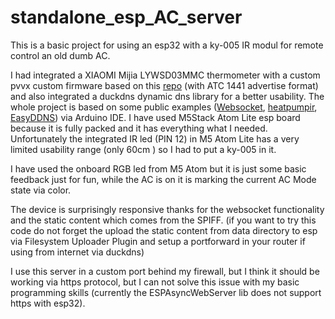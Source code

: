 # standalone_esp_AC_server

This is a basic project for using an esp32 with a ky-005 IR modul for remote control an old dumb AC. 

I had integrated a XIAOMI Mijia LYWSD03MMC thermometer with a custom pvvx custom firmware based on this [repo](https://github.com/pvvx/ATC_MiThermometer) (with ATC 1441 advertise format) and also integrated a duckdns dynamic dns library for a better usability. 
The whole project is based on some public examples ([Websocket](https://randomnerdtutorials.com/esp32-web-server-websocket-sliders), [heatpumpir](https://github.com/ToniA/arduino-heatpumpir), [EasyDDNS](https://github.com/ayushsharma82/EasyDDNS)) via Arduino IDE. 
I have used M5Stack Atom Lite esp board because it is fully packed and it has everything what I needed. Unfortunately the integrated IR led (PIN 12) in M5 Atom Lite has a very limited usability range (only 60cm ) so I had to put a ky-005 in it. 

I have used the onboard RGB led from M5 Atom but it is just some basic feedback just for fun, while the AC is on it is marking the current AC Mode state via color.

The device is surprisingly responsive thanks for the websocket functionality and the static content which comes from the SPIFF. (if you want to try this code do not forget the upload the static content from data directory to esp via Filesystem Uploader Plugin and setup a portforward in your router if using from internet via duckdns)

I use this server in a custom port behind my firewall, but I think it should be working via https protocol, but I can not solve this issue with my basic programming skills (currently the ESPAsyncWebServer lib does not support https with esp32).